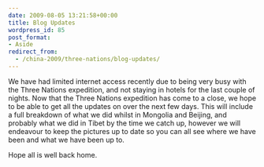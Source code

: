 ```yaml
---
date: 2009-08-05 13:21:58+00:00
title: Blog Updates
wordpress_id: 85
post_format:
- Aside
redirect_from:
  - /china-2009/three-nations/blog-updates/
---
```


We have had limited internet access recently due to being very busy with the Three Nations expedition, and not staying in hotels for the last couple of nights. Now that the Three Nations expedition has come to a close, we hope to be able to get all the updates on over the next few days. This will include a full breakdown of what we did whilst in Mongolia and Beijing, and probably what we did in Tibet by the time we catch up, however we will endeavour to keep the pictures up to date so you can all see where we have been and what we have been up to.

Hope all is well back home.
